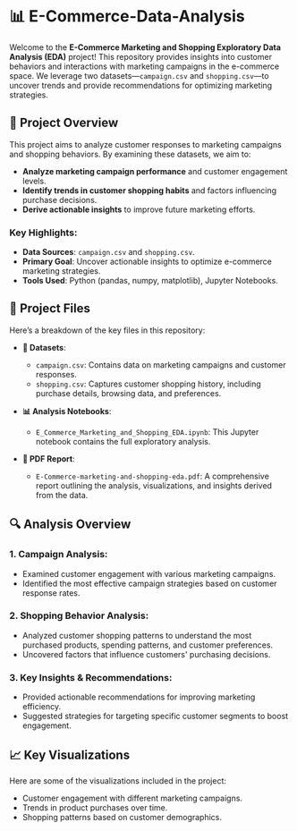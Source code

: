 # 📊 E-Commerce-Data-Analysis

Welcome to the **E-Commerce Marketing and Shopping Exploratory Data Analysis (EDA)** project! This repository provides insights into customer behaviors and interactions with marketing campaigns in the e-commerce space. We leverage two datasets—`campaign.csv` and `shopping.csv`—to uncover trends and provide recommendations for optimizing marketing strategies.

## 📂 Project Overview

This project aims to analyze customer responses to marketing campaigns and shopping behaviors. By examining these datasets, we aim to:
- **Analyze marketing campaign performance** and customer engagement levels.
- **Identify trends in customer shopping habits** and factors influencing purchase decisions.
- **Derive actionable insights** to improve future marketing efforts.

### Key Highlights:
- **Data Sources**: `campaign.csv` and `shopping.csv`.
- **Primary Goal**: Uncover actionable insights to optimize e-commerce marketing strategies.
- **Tools Used**: Python (pandas, numpy, matplotlib), Jupyter Notebooks.

## 📝 Project Files

Here’s a breakdown of the key files in this repository:

- **📁 Datasets**:
  - `campaign.csv`: Contains data on marketing campaigns and customer responses.
  - `shopping.csv`: Captures customer shopping history, including purchase details, browsing data, and preferences.
  
- **📊 Analysis Notebooks**:
  - `E_Commerce_Marketing_and_Shopping_EDA.ipynb`: This Jupyter notebook contains the full exploratory analysis.

- **📄 PDF Report**:
  - `E-Commerce-marketing-and-shopping-eda.pdf`: A comprehensive report outlining the analysis, visualizations, and insights derived from the data.

## 🔍 Analysis Overview

### 1. **Campaign Analysis**:
   - Examined customer engagement with various marketing campaigns.
   - Identified the most effective campaign strategies based on customer response rates.

### 2. **Shopping Behavior Analysis**:
   - Analyzed customer shopping patterns to understand the most purchased products, spending patterns, and customer preferences.
   - Uncovered factors that influence customers' purchasing decisions.

### 3. **Key Insights & Recommendations**:
   - Provided actionable recommendations for improving marketing efficiency.
   - Suggested strategies for targeting specific customer segments to boost engagement.

## 📈 Key Visualizations

Here are some of the visualizations included in the project:

- Customer engagement with different marketing campaigns.
- Trends in product purchases over time.
- Shopping patterns based on customer demographics.


